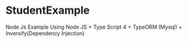 # StudentExample
Node Js Example Using Node JS + Type Script 4 + TypeORM (Mysql) + Inversify(Dependency Injection)
